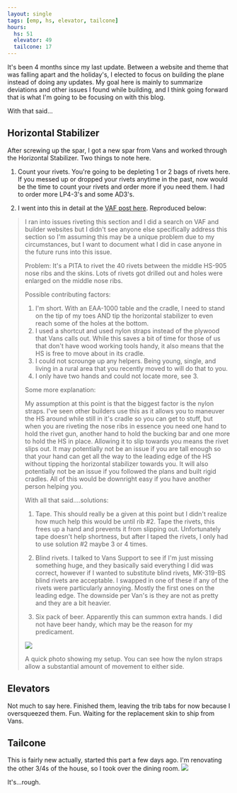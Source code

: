 ```yaml
---
layout: single
tags: [emp, hs, elevator, tailcone]
hours:
  hs: 51
  elevator: 49
  tailcone: 17
---
```


It's been 4 months since my last update. Between a website and theme that was falling apart and the holiday's, I elected to focus on building the plane instead of doing any updates.
My goal here is mainly to summarize deviations and other issues I found while building, and I think going forward that is what I'm going to be focusing on with this blog.

With that said...

## Horizontal Stabilizer

After screwing up the spar, I got a new spar from Vans and worked through the Horizontal Stabilizer.
Two things to note here.

1. Count your rivets. You're going to be depleting 1 or 2 bags of rivets here. If you messed up or dropped your rivets anytime in the past, now would be the time to count your rivets and order more if you need them.
I had to order more LP4-3's and some AD3's.

2. I went into this in detail at the [VAF post here](http://www.vansairforce.com/community/showthread.php?t=167790).
Reproduced below:
>I ran into issues riveting this section and I did a search on VAF and builder websites but I didn't see anyone else specifically address this section so I'm assuming this may be a unique problem due to my circumstances, but I want to document what I did in case anyone in the future runs into this issue.
>
>Problem: It's a PITA to rivet the 40 rivets between the middle HS-905 nose ribs and the skins. Lots of rivets got drilled out and holes were enlarged on the middle nose ribs.
>
>Possible contributing factors:
>1. I'm short. With an EAA-1000 table and the cradle, I need to stand on the tip of my toes AND tip the horizontal stabilizer to even reach some of the holes at the bottom.
>2. I used a shortcut and used nylon straps instead of the plywood that Vans calls out. While this saves a bit of time for those of us that don't have wood working tools handy, it also means that the HS is free to move about in its cradle.
>3. I could not scrounge up any helpers. Being young, single, and living in a rural area that you recently moved to will do that to you.
>4. I only have two hands and could not locate more, see 3.
>
>Some more explanation:
>
>My assumption at this point is that the biggest factor is the nylon straps. I've seen other builders use this as it allows you to maneuver the HS around while still in it's cradle so you can get to stuff, but when you are riveting the nose ribs in essence you need one hand to hold the rivet gun, another hand to hold the bucking bar and one more to hold the HS in place. Allowing it to slip towards you means the rivet slips out. It may potentially not be an issue if you are tall enough so that your hand can get all the way to the leading edge of the HS without tipping the horizontal stabilizer towards you. It will also potentially not be an issue if you followed the plans and built rigid cradles. All of this would be downright easy if you have another person helping you.
>
>With all that said....solutions:
>1. Tape. This should really be a given at this point but I didn't realize how much help this would be until rib #2. Tape the rivets, this frees up a hand and prevents it from slipping out. Unfortunately tape doesn't help shortness, but after I taped the rivets, I only had to use solution #2 maybe 3 or 4 times.
>
>2. Blind rivets. I talked to Vans Support to see if I'm just missing something huge, and they basically said everything I did was correct, however if I wanted to substitute blind rivets, MK-319-BS blind rivets are acceptable. I swapped in one of these if any of the rivets were particularly annoying. Mostly the first ones on the leading edge. The downside per Van's is they are not as pretty and they are a bit heavier.
>
>3. Six pack of beer. Apparently this can summon extra hands. I did not have beer handy, which may be the reason for my predicament.
>
>![](https://i.imgur.com/3RtH9NQ.jpg)
>
>A quick photo showing my setup. You can see how the nylon straps allow a substantial amount of movement to either side.

## Elevators
Not much to say here. Finished them, leaving the trib tabs for now because I oversqueezed them. Fun. Waiting for the replacement skin to ship from Vans.

## Tailcone
This is fairly new actually, started this part a few days ago. I'm renovating the other 3/4s of the house, so I took over the dining room.
![](https://i.imgur.com/pCahzSY.jpg)

It's...rough.

